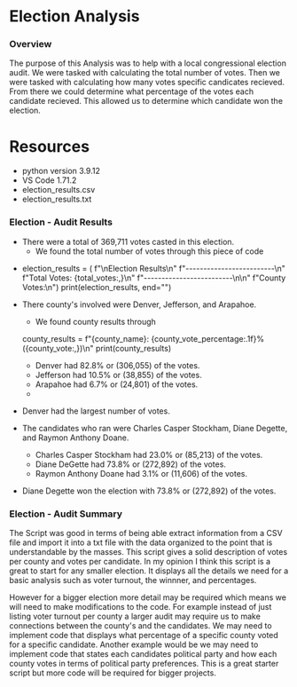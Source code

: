 # Election Analysis


### Overview
The purpose of this Analysis was to help with a local congressional election audit. We were tasked with calculating the total number of votes. Then we were tasked with calculating how many votes specific candicates recieved. From there we could determine what percentage of the votes each candidate recieved. This allowed us to determine which candidate won the election. 

# Resources

* python version 3.9.12 
* VS Code 1.71.2
* election_results.csv 
* election_results.txt

### Election - Audit Results

* There were a total of 369,711 votes casted in this election.
  - We found the total number of votes through this piece of code
 
 - election_results = (
        f"\nElection Results\n"
        f"-------------------------\n"
        f"Total Votes: {total_votes:,}\n"
        f"-------------------------\n\n"
        f"County Votes:\n")
    print(election_results, end="")
    
    
* There county's involved were Denver, Jefferson, and Arapahoe.
  - We found county results through
   
   county_results = f"{county_name}: {county_vote_percentage:.1f}% ({county_vote:,})\n"
            print(county_results)
            
  - Denver had 82.8% or (306,055) of the votes.
  - Jefferson had 10.5% or (38,855) of the votes.
  - Arapahoe had 6.7% or (24,801) of the votes.
  - 
* Denver had the largest number of votes.
* The candidates who ran were Charles Casper Stockham, Diane Degette, and Raymon Anthony Doane.
  - Charles Casper Stockham had 23.0% or (85,213) of the votes.
  - Diane DeGette had 73.8% or (272,892) of the votes.
  - Raymon Anthony Doane had 3.1% or (11,606) of the votes.
* Diane Degette won the election with 73.8% or (272,892) of the votes.

### Election - Audit Summary

The Script was good in terms of being able extract information from a CSV file and import it into a txt file 
with the data organized to the point that is understandable by the masses. This script gives a solid description of votes per county and votes per candidate. In my opinion I think this script is a great to start for any smaller election. It displays all the details we need for a basic analysis such as voter turnout, the winnner, and percentages. 

However for a bigger election more detail may be required which means we will need to make modifications to the code. For example instead of just listing voter turnout per county a larger audit may require us to make connections between the county's and the candidates. We may need to implement code that displays what percentage of a specific county voted for a specific candidate. Another example would be we may need to implement code that states each candidates political party and how each county votes in terms of political party preferences. This is a great starter script but more code will be required for bigger projects. 




